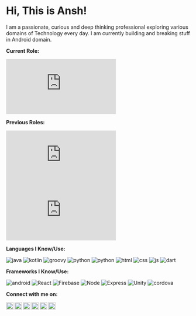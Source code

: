 # Hi, This is Ansh! 

I am a passionate, curious and deep thinking professional exploring various domains of Technology every day. I am currently building and breaking stuff in Android domain.

**Current Role:**

![CleverTap](https://img.shields.io/static/v1?logo=Tata&label=&message=TATA%20AIG%20|%20Software%20Engineer&color=36465D&logoColor=FFF&style=flat-square&link=https://clevertap.com)

**Previous Roles:**

![](https://img.shields.io/static/v1?logo=Google%20Analytics&label=&message=CleverTap%20|%20SDK%20Engineer&color=36465D&logoColor=FFF&style=flat-square&link=https://clevertap.com)
![](https://img.shields.io/static/v1?logo=zcash&label=&message=Zenius%20|%20Android%20Engineer&color=36465D&logoColor=FFF&style=flat-square&link=https://clevertap.com)


**Languages I Know/Use:**

![java](https://img.shields.io/static/v1?logo=coffeeScript&label=&message=Java&color=36465D&logoColor=FFF&style=flat-square&link=https://github.com/root-ansh)
![kotlin](https://img.shields.io/static/v1?logo=kotlin&label=&message=Kotlin&color=36465D&logoColor=FFF&style=flat-square&link=https://github.com/root-ansh)
![groovy](https://img.shields.io/static/v1?logo=gradle&label=&message=Groovy&color=36465D&logoColor=FFF&style=flat-square&link=https://github.com/root-ansh)
![python](https://img.shields.io/static/v1?logo=python&label=&message=Python&color=36465D&logoColor=FFF&style=flat-square&link=https://github.com/root-ansh)
![python](https://img.shields.io/static/v1?logo=MySQL&label=&message=SQL&color=36465D&logoColor=FFF&style=flat-square&link=https://github.com/root-ansh)
![html](https://img.shields.io/static/v1?logo=html5&label=&message=HTML&color=36465D&logoColor=FFF&style=flat-square&link=https://github.com/root-ansh)
![css](https://img.shields.io/static/v1?logo=css3&label=&message=CSS&color=36465D&logoColor=FFF&style=flat-square&link=https://github.com/root-ansh)
![js](https://img.shields.io/static/v1?logo=javascript&label=&message=JS&color=36465D&logoColor=FFF&style=flat-square&link=https://github.com/root-ansh)
![dart](https://img.shields.io/static/v1?logo=dart&label=&message=Dart&color=36465D&logoColor=FFF&style=flat-square&link=https://github.com/root-ansh)

**Frameworks I Know/Use:**

![android](https://img.shields.io/static/v1?logo=android&label=&message=Android&color=36465D&logoColor=FFF&style=flat-square&link=https://github.com/root-ansh)
![React](https://img.shields.io/static/v1?logo=react&label=&message=React&color=36465D&logoColor=FFF&style=flat-square&link=https://github.com/root-ansh)
![Firebase](https://img.shields.io/static/v1?logo=firebase&label=&message=Firebase&color=36465D&logoColor=FFF&style=flat-square&link=https://github.com/root-ansh)
![Node](https://img.shields.io/static/v1?logo=node.js&label=&message=Node&color=36465D&logoColor=FFF&style=flat-square&link=https://github.com/root-ansh)
![Express](https://img.shields.io/static/v1?logo=express&label=&message=Express&color=36465D&logoColor=FFF&style=flat-square&link=https://github.com/root-ansh)
![Unity](https://img.shields.io/static/v1?logo=unity&label=&message=Unity&color=36465D&logoColor=FFF&style=flat-square&link=https://github.com/root-ansh)
![cordova](https://img.shields.io/static/v1?logo=apache%20cordova&label=&message=Cordova&color=36465D&logoColor=FFF&style=flat-square&link=https://github.com/root-ansh)


**Connect with me on:**  


<a href="https://twitter.com/root_ansh">
  <img align="left" alt="Ansh's Twitter" width="20px" src="https://simpleicons.now.sh/twitter/495f7e" />
</a>
<a href="https://www.instagram.com/desi_sachdeva/">
  <img align="left" alt="Ansh's Instagram" width="20px" src="https://simpleicons.now.sh/instagram/495f7e" />
</a>
<a href="https://linkedin.com/in/anshsachdevawork">
  <img align="left" alt="Ansh's LinkedIn" width="20px" src="https://simpleicons.now.sh/linkedin/495f7e" />
</a>
<a href="https://medium.com/me/anshsachdevawork">
  <img align="left" alt="Ansh's Medium" width="20px" src="https://simpleicons.now.sh/medium/495f7e" />
</a>

<a href="https://root-ansh.github.io/">
  <img align="left" alt="Ansh's Website" width="20px" src="https://simpleicons.now.sh/esri/495f7e" />
</a>


<a href="mailto:anshsachdeva.work@gmail.com">
  <img align="left" alt="Ansh's Website" width="20px" src="https://simpleicons.now.sh/gmail/495f7e" />
</a>

